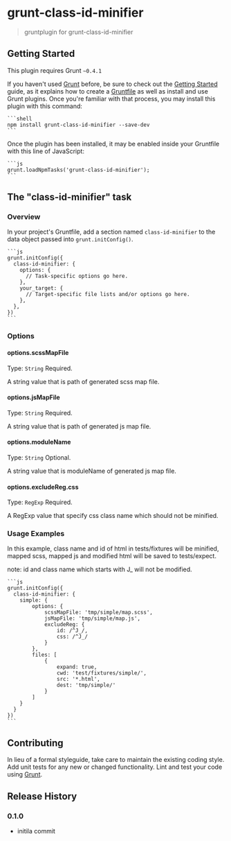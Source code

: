 # grunt-class-id-minifier

> gruntplugin for grunt-class-id-minifier

## Getting Started
This plugin requires Grunt `~0.4.1`

If you haven't used [Grunt](http://gruntjs.com/) before,
be sure to check out the [Getting Started](http://gruntjs.com/getting-started) guide,
as it explains how to create a [Gruntfile](http://gruntjs.com/sample-gruntfile)
as well as install and use Grunt plugins. Once you're familiar with that process,
you may install this plugin with this command:

    ```shell
    npm install grunt-class-id-minifier --save-dev
    ```

Once the plugin has been installed, it may be enabled inside your Gruntfile with this line of JavaScript:

    ```js
    grunt.loadNpmTasks('grunt-class-id-minifier');
    ```

## The "class-id-minifier" task

### Overview
In your project's Gruntfile, add a section named `class-id-minifier` to the data object passed into `grunt.initConfig()`.

    ```js
    grunt.initConfig({
      class-id-minifier: {
        options: {
          // Task-specific options go here.
        },
        your_target: {
          // Target-specific file lists and/or options go here.
        },
      },
    })
    ```

### Options

#### options.scssMapFile
Type: `String`
Required.

A string value that is path of generated scss map file.

#### options.jsMapFile
Type: `String`
Required.

A string value that is path of generated js map file.

#### options.moduleName
Type: `String`
Optional.

A string value that is moduleName of generated js map file.

#### options.excludeReg.css
Type: `RegExp`
Required.

A RegExp value that specify css class name which should not be minified.

### Usage Examples


In this example, class name and id of html in tests/fixtures will be minified,
mapped scss, mapped js and modified html will be saved to tests/expect.

note: id and class name which starts with J_ will not be modified.

    ```js
    grunt.initConfig({
      class-id-minifier: {
        simple: {
            options: {
                scssMapFile: 'tmp/simple/map.scss',
                jsMapFile: 'tmp/simple/map.js',
                excludeReg: {
                    id: /^J_/,
                    css: /^J_/
                }
            },
            files: [
                {
                    expand: true,
                    cwd: 'test/fixtures/simple/',
                    src: '*.html',
                    dest: 'tmp/simple/'
                }
            ]
        }
      }
    })
    ```

## Contributing
In lieu of a formal styleguide, take care to maintain the existing coding style. Add unit tests for any new or changed functionality. Lint and test your code using [Grunt](http://gruntjs.com/).

## Release History
### 0.1.0

- initila commit
